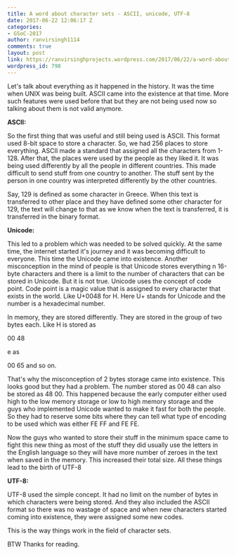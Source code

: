 ```yaml
---
title: A word about character sets - ASCII, unicode, UTF-8
date: 2017-06-22 12:06:17 Z
categories:
- GSoC-2017
author: ranvirsingh1114
comments: true
layout: post
link: https://ranvirsinghprojects.wordpress.com/2017/06/22/a-word-about-character-sets-ascii-unicode-utf-8/
wordpress_id: 798
---
```


Let's talk about everything as it happened in the history. It was the time when UNIX was being built. ASCII came into the existence at that time. More such features were used before that but they are not being used now so talking about them is not valid anymore.

**ASCII:**

So the first thing that was useful and still being used is ASCII. This format used 8-bit space to store a character. So, we had 256 places to store everything. ASCII made a standard that assigned all the characters from 1-128. After that, the places were used by the people as they liked it. It was being used differently by all the people in different countries. This made difficult to send stuff from one country to another. The stuff sent by the person in one country was interpreted differently by the other countries.

Say, 129 is defined as some character in Greece. When this text is transferred to other place and they have defined some other character for 129, the text will change to that as we know when the text is transferred, it is transferred in the binary format.

**Unicode:**

This led to a problem which was needed to be solved quickly. At the same time, the internet started it's journey and it was becoming difficult to everyone. This time the Unicode came into existence. Another misconception in the mind of people is that Unicode stores everything n 16-byte characters and there is a limit to the number of characters that can be stored in Unicode. But it is not true. Unicode uses the concept of code point. Code point is a magic value that is assigned to every character that exists in the world. Like U+0048 for H. Here U+ stands for Unicode and the number is a hexadecimal number.

In memory, they are stored differently. They are stored in the group of two bytes each. Like H is stored as

00 48

e as

00 65 and so on.

That's why the misconception of 2 bytes storage came into existence. This looks good but they had a problem. The number stored as 00 48 can also be stored as 48 00. This happened because the early computer either used high to the low memory storage or low to high memory storage and the guys who implemented Unicode wanted to make it fast for both the people. So they had to reserve some bits where they can tell what type of encoding to be used which was either FE FF and FE FE.

Now the guys who wanted to store their stuff in the minimum space came to fight this new thing as most of the stuff they did usually use the letters in the English language so they will have more number of zeroes in the text when saved in the memory. This increased their total size. All these things lead to the birth of UTF-8

**UTF-8:**

UTF-8 used the simple concept. It had no limit on the number of bytes in which characters were being stored. And they also included the ASCII format so there was no wastage of space and when new characters started coming into existence, they were assigned some new codes.

This is the way things work in the field of character sets.

BTW Thanks for reading.
